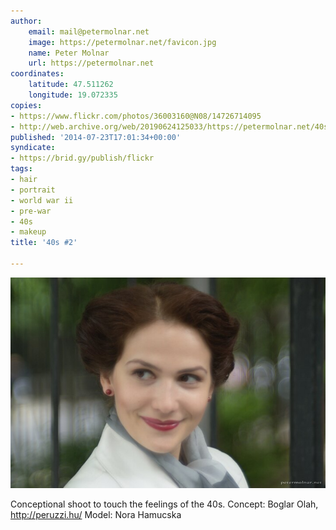 ```yaml
---
author:
    email: mail@petermolnar.net
    image: https://petermolnar.net/favicon.jpg
    name: Peter Molnar
    url: https://petermolnar.net
coordinates:
    latitude: 47.511262
    longitude: 19.072335
copies:
- https://www.flickr.com/photos/36003160@N08/14726714095
- http://web.archive.org/web/20190624125033/https://petermolnar.net/40s-2/
published: '2014-07-23T17:01:34+00:00'
syndicate:
- https://brid.gy/publish/flickr
tags:
- hair
- portrait
- world war ii
- pre-war
- 40s
- makeup
title: '40s #2'

---
```


![](40s-2.jpg)

Conceptional shoot to touch the feelings of the 40s. Concept: Boglar
Olah, <http://peruzzi.hu/> Model: Nora Hamucska